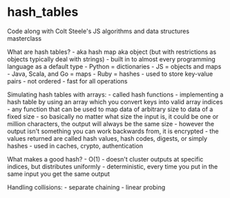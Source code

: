 # hash_tables
Code along with Colt Steele's JS algorithms and data structures masterclass

What are hash tables?
    - aka hash map aka object (but with restrictions as objects typically deal with strings)
    - built in to almost every programming language as a default type 
        - Python = dictionaries
        - JS = objects and maps
        - Java, Scala, and Go  = maps
        - Ruby = hashes
    - used to store key-value pairs
    - not ordered
    - fast for all operations 

Simulating hash tables with arrays:
    - called hash functions
	- implementing a hash table by using an array which you convert keys into valid array indices
    - any function that can be used to map data of arbitrary size to data of a fixed size
        - so basically no matter what size the input is, it could be one or million characters, the output will always be the same size
        - however the output isn't something you can work backwards from, it is encrypted 
    - the values returned are called hash values, hash  codes, digests, or simply hashes
    - used in caches, crypto, authentication  

What makes a good hash?
	- O(1)
	- doesn't cluster outputs at specific indices, but distributes uniformly 
	- deterministic, every time you put in the same input you get the same output

Handling collisions:
    - separate chaining 
    - linear probing